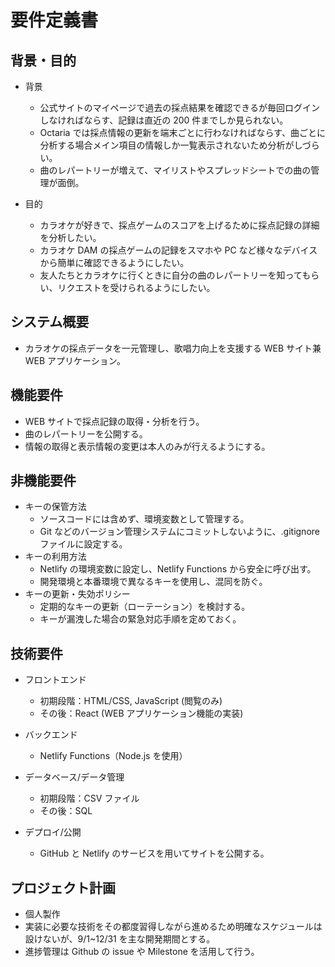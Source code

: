 # 要件定義書

## 背景・目的

- 背景

  - 公式サイトのマイページで過去の採点結果を確認できるが毎回ログインしなければならす、記録は直近の 200 件までしか見られない。
  - Octaria では採点情報の更新を端末ごとに行わなければならす、曲ごとに分析する場合メイン項目の情報しか一覧表示されないため分析がしづらい。
  - 曲のレパートリーが増えて、マイリストやスプレッドシートでの曲の管理が面倒。

- 目的

  - カラオケが好きで、採点ゲームのスコアを上げるために採点記録の詳細を分析したい。
  - カラオケ DAM の採点ゲームの記録をスマホや PC など様々なデバイスから簡単に確認できるようにしたい。
  - 友人たちとカラオケに行くときに自分の曲のレパートリーを知ってもらい、リクエストを受けられるようにしたい。

## システム概要

- カラオケの採点データを一元管理し、歌唱力向上を支援する WEB サイト兼 WEB アプリケーション。

## 機能要件

- WEB サイトで採点記録の取得・分析を行う。
- 曲のレパートリーを公開する。
- 情報の取得と表示情報の変更は本人のみが行えるようにする。

## 非機能要件

- キーの保管方法
  - ソースコードには含めず、環境変数として管理する。
  - Git などのバージョン管理システムにコミットしないように、.gitignore ファイルに設定する。
- キーの利用方法
  - Netlify の環境変数に設定し、Netlify Functions から安全に呼び出す。
  - 開発環境と本番環境で異なるキーを使用し、混同を防ぐ。
- キーの更新・失効ポリシー
  - 定期的なキーの更新（ローテーション）を検討する。
  - キーが漏洩した場合の緊急対応手順を定めておく。

## 技術要件

- フロントエンド

  - 初期段階：HTML/CSS, JavaScript (閲覧のみ)
  - その後：React (WEB アプリケーション機能の実装)

- バックエンド

  - Netlify Functions（Node.js を使用）

- データベース/データ管理

  - 初期段階：CSV ファイル
  - その後：SQL

- デプロイ/公開
  - GitHub と Netlify のサービスを用いてサイトを公開する。

## プロジェクト計画

- 個人製作
- 実装に必要な技術をその都度習得しながら進めるため明確なスケジュールは設けないが、9/1~12/31 を主な開発期間とする。
- 進捗管理は Github の issue や Milestone を活用して行う。
